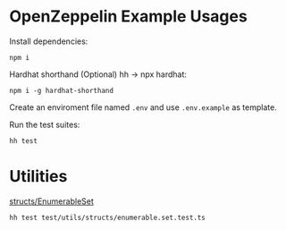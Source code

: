 # OpenZeppelin Example Usages

Install dependencies:
```shell
npm i
```

Hardhat shorthand (Optional) hh -> npx hardhat:
```shell
npm i -g hardhat-shorthand
```

Create an enviroment file named `.env` and use `.env.example` as template.

Run the test suites:

```shell
hh test
```

# Utilities

[structs/EnumerableSet](https://github.com/ge0rgiev/OpenZeppelin/blob/main/contracts/utils/structs/EnumerableSetDemo.sol)

```shell
hh test test/utils/structs/enumerable.set.test.ts
```
